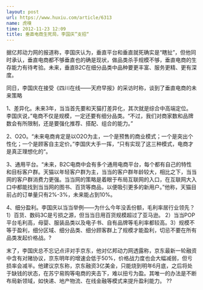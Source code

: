 ```yaml
---
layout: post
url: https://www.huxiu.com/article/6313
name: 虎嗅
time: 2012-11-23 12:09
title: 垂直电商生死局，李国庆”支招“
---
```

据亿邦动力网的报道称，李国庆认为，垂直平台和垂直就死确实是“瞎扯”，但他同时承认，垂直电商都不够垂直也的确是现状，做品类杀手规模不够，垂直电商的生存能力有待考验。未来，垂直B2C在细分品类中品种要更丰富、服务更精、更有深度。

同日，李国庆在接受《四川在线——天府早报》的采访时称，谈到了垂直电商的未来策略

1、差异化。未来3年，当当首先要和天猫打差异化，其次就是综合中高端定位。李国庆说，”电商不仅是规模，一定还要有细分品类。“不过，我们对商家数和品牌数会有所限制，还是要强化推荐、搭配、组合的能力。”

2、O2O。“未来电商肯定是以O2O为主，一个是预售的商业模式；一个是突出个性化；一个是顾客自主定价。”李国庆大手一挥，“只有实现了这三种模式，电商才是真正理想化的“。

3、通用平台。“未来，B2C电商中会有多个通用电商平台，每个都有自己的特性和目标客户群。天猫以年轻客户群为主，当当的客户群年龄较大，相比之下，当当网的客户群消费力更强。当当网的策略是着眼于布局互联网的入口，在互联网大入口中都能找到当当网的图书、百货等商品，以便吸引更多的新用户。”他称，天猫目前占的订单量只有2%-3%，未来能占到10%。

4、细分盈利。李国庆以当当举例——为什么今年没丢份额，毛利率居行业领先？1）百货、数码3C是亏损之源，但当当日用百货规模超过了亚马逊。 2）当当POP平台毛利高，母婴、服装品类以及电子书、自有品牌等毛利率都较高。3）规模不等于盈利，细分区域、细分品类、细分顾客群上了规模才能盈利，切忌不要在所有品类发起价格战。?

末了，李国庆总不忘记点评对手京东，他对亿邦动力网透露称，京东最新一轮融资中含有对赌协议，京东明年的增速会低于50%，价格战力度也会大幅减弱，但亏损率会减半。他建议京东称，京东融资3亿美金，只能烧到明年6月底，之后将处于缺钱的状态，在苏宁易购等电商的夹击下，难以扭亏为盈。其唯一的办法是不断布局新领域，如快递、地产物流、在线金融等模式来提升盈利能力。 ??

